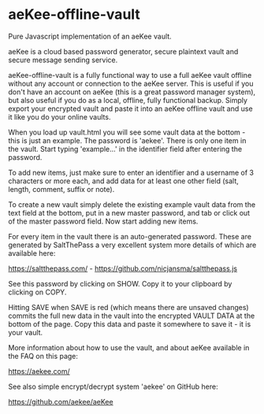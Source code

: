 # aeKee-offline-vault
Pure Javascript implementation of an aeKee vault.

aeKee is a cloud based password generator, secure plaintext vault and secure message sending service.

aeKee-offline-vault is a fully functional way to use a full aeKee vault offline without any account or connection to the aeKee server. This is useful if you don't have an account on aeKee (this is a great password manager system), but also useful if you do as a local, offline, fully functional backup. Simply export your encrypted vault and paste it into an aeKee offline vault and use it like you do your online vaults.

When you load up vault.html you will see some vault data at the bottom - this is just an example. The password is 'aekee'. There is only one item in the vault. Start typing 'example...' in the identifier field after entering the password.

To add new items, just make sure to enter an identifier and a username of 3 characters or more each, and add data for at least one other field (salt, length, comment, suffix or note).

To create a new vault simply delete the existing example vault data from the text field at the bottom, put in a new master password, and tab or click out of the master password field. Now start adding new items.

For every item in the vault there is an auto-generated password. These are generated by SaltThePass a very excellent system more details of which are available here:

https://saltthepass.com/ - https://github.com/nicjansma/saltthepass.js

See this password by clicking on SHOW. Copy it to your clipboard by clicking on COPY.

Hitting SAVE when SAVE is red (which means there are unsaved changes) commits the full new data in the vault into the encrypted VAULT DATA at the bottom of the page. Copy this data and paste it somewhere to save it - it is your vault.

More information about how to use the vault, and about aeKee available in the FAQ on this page:

https://aekee.com/

See also simple encrypt/decrypt system 'aekee' on GitHub here:

https://github.com/aekee/aeKee
